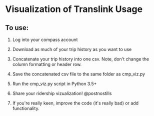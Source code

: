 # Visualization of Translink Usage

## To use:

1.  Log into your compass account
2.  Download as much of your trip history as you want to use
3.  Concatenate your trip history into one csv.
    Note, don't change the column formatting or header row.
4.  Save the concatenated csv file to the same folder as cmp_viz.py

4.  Run the cmp_viz.py script in Python 3.5+
5.  Share your ridership vizualization!  @postnostills
6.  If you're really keen, improve the code (it's really bad)
    or add functionality.
